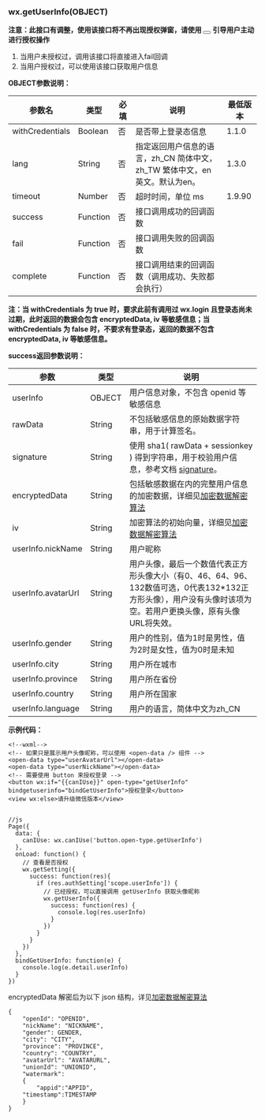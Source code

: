 <!-- https://developers.weixin.qq.com/miniprogram/dev/api/open.html -->

### wx.getUserInfo(OBJECT)

**注意：此接口有调整，使用该接口将不再出现授权弹窗，请使用 [<button open-type="getUserInfo"></button>](https://developers.weixin.qq.com/miniprogram/dev/component/button.html) 引导用户主动进行授权操作**

1.  当用户未授权过，调用该接口将直接进入fail回调
2.  当用户授权过，可以使用该接口获取用户信息

**OBJECT参数说明：**

  参数名            |  类型       |  必填 |  说明                                             |  最低版本 
--------------------|-------------|-------|---------------------------------------------------|-----------
  withCredentials   |  Boolean    |  否   |  是否带上登录态信息                               |  1.1.0    
  lang              |  String     |  否   |指定返回用户信息的语言，zh_CN 简体中文，zh_TW 繁体中文，en 英文。默认为en。|  1.3.0    
  timeout           |  Number     |  否   |  超时时间，单位 ms                                |  1.9.90   
  success           |  Function   |  否   |  接口调用成功的回调函数                           |           
  fail              |  Function   |  否   |  接口调用失败的回调函数                           |           
  complete          |  Function   |  否   |  接口调用结束的回调函数（调用成功、失败都会执行） |           

**注：当 withCredentials 为 true 时，要求此前有调用过 wx.login 且登录态尚未过期，此时返回的数据会包含 encryptedData, iv 等敏感信息；当 withCredentials 为 false 时，不要求有登录态，返回的数据不包含 encryptedData, iv 等敏感信息。**

**success返回参数说明：**

  参数                 |  类型     |  说明                                                                                                                                    
-----------------------|-----------|------------------------------------------------------------------------------------------------------------------------------------------
  userInfo             |  OBJECT   |  用户信息对象，不包含 openid 等敏感信息                                                                                                  
  rawData              |  String   |  不包括敏感信息的原始数据字符串，用于计算签名。                                                                                          
  signature            |  String   |使用 sha1( rawData + sessionkey ) 得到字符串，用于校验用户信息，参考文档 [signature](https://developers.weixin.qq.com/miniprogram/dev/api/signature.html)。
  encryptedData        |  String   |包括敏感数据在内的完整用户信息的加密数据，详细见[加密数据解密算法](https://developers.weixin.qq.com/miniprogram/dev/api/signature.html#加密数据解密算法)
  iv                   |  String   |  加密算法的初始向量，详细见[加密数据解密算法](https://developers.weixin.qq.com/miniprogram/dev/api/signature.html#加密数据解密算法)      
  userInfo.nickName    |  String   |  用户昵称                                                                                                                                
  userInfo.avatarUrl   |  String   |用户头像，最后一个数值代表正方形头像大小（有0、46、64、96、132数值可选，0代表132*132正方形头像），用户没有头像时该项为空。若用户更换头像，原有头像URL将失效。
  userInfo.gender      |  String   |  用户的性别，值为1时是男性，值为2时是女性，值为0时是未知                                                                                 
  userInfo.city        |  String   |  用户所在城市                                                                                                                            
  userInfo.province    |  String   |  用户所在省份                                                                                                                            
  userInfo.country     |  String   |  用户所在国家                                                                                                                            
  userInfo.language    |  String   |  用户的语言，简体中文为zh_CN                                                                                                             

**示例代码：**

    <!--wxml-->
    <!-- 如果只是展示用户头像昵称，可以使用 <open-data /> 组件 -->
    <open-data type="userAvatarUrl"></open-data>
    <open-data type="userNickName"></open-data>
    <!-- 需要使用 button 来授权登录 -->
    <button wx:if="{{canIUse}}" open-type="getUserInfo" bindgetuserinfo="bindGetUserInfo">授权登录</button>
    <view wx:else>请升级微信版本</view>
    

    //js
    Page({
      data: {
        canIUse: wx.canIUse('button.open-type.getUserInfo')
      },
      onLoad: function() {
        // 查看是否授权
        wx.getSetting({
          success: function(res){
            if (res.authSetting['scope.userInfo']) {
              // 已经授权，可以直接调用 getUserInfo 获取头像昵称
              wx.getUserInfo({
                success: function(res) {
                  console.log(res.userInfo)
                }
              })
            }
          }
        })
      },
      bindGetUserInfo: function(e) {
        console.log(e.detail.userInfo)
      }
    })
    

encryptedData 解密后为以下 json 结构，详见[加密数据解密算法](https://developers.weixin.qq.com/miniprogram/dev/api/signature.html#加密数据解密算法)

    {
        "openId": "OPENID",
        "nickName": "NICKNAME",
        "gender": GENDER,
        "city": "CITY",
        "province": "PROVINCE",
        "country": "COUNTRY",
        "avatarUrl": "AVATARURL",
        "unionId": "UNIONID",
        "watermark":
        {
        	"appid":"APPID",
    	"timestamp":TIMESTAMP
        }
    }
